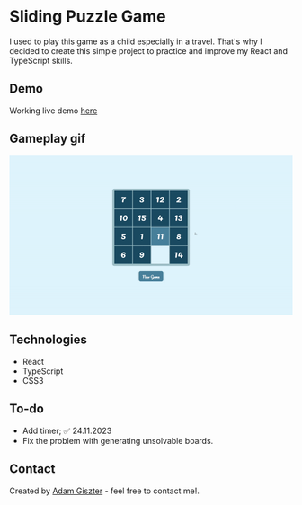 # Sliding Puzzle Game

I used to play this game as a child especially in a travel.  That's why I decided to create this simple project to practice and improve my React and TypeScript skills.

## Demo

Working live demo <a href="https://sliding-game-65029.web.app/" target="_blank">here</a>

## Gameplay gif
![sliding game](/gif/sliding_game.gif)

## Technologies
* React
* TypeScript
* CSS3

## To-do
* Add timer; &#9989; 24.11.2023
* Fix the problem with generating unsolvable boards.


## Contact



Created by <a href="https://www.linkedin.com/in/adam-giszter/" target="_blank">Adam Giszter</a> - feel free to contact me!.
